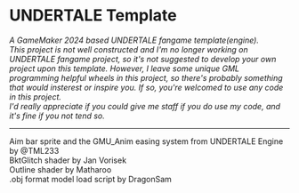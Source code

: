 # UNDERTALE Template
<i> A GameMaker 2024 based UNDERTALE fangame template(engine).
<br/>
 This project is not well constructed and I'm no longer working on UNDERTALE fangame project, so it's not suggested to develop your own project upon this template.
 However, I leave some unique GML programming helpful wheels in this project, so there's probably something that would insterest or inspire you.
 If so, you're welcomed to use any code in this project. 
 <br/>
 I'd really appreciate if you could give me staff if you do use my code, and it's fine if you not tend so.
</i>
<hr/>
 Aim bar sprite and the GMU_Anim easing system from UNDERTALE Engine by @TML233 <br/>
 BktGlitch shader by Jan Vorisek <br/>
 Outline shader by Matharoo <br/>
 .obj format model load script by DragonSam
